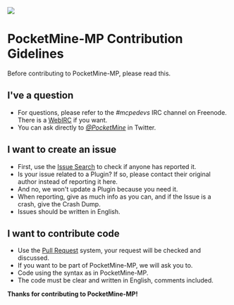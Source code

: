 ![](http://www.pocketmine.net/favicon.png)

# PocketMine-MP Contribution Gidelines

Before contributing to PocketMine-MP, please read this.


## I've a question
* For questions, please refer to the _#mcpedevs_ IRC
 channel on Freenode. There is a [WebIRC](http://webchat.freenode.net?channels=mcpedevs&uio=d4) if you want.
* You can ask directly to _[@PocketMine](https://twitter.com/PocketMine)_ in Twitter.

## I want to create an issue
* First, use the [Issue Search](https://github.com/PocketMine/PocketMine-MP/search?ref=cmdform&type=Issues) to check if anyone has reported it.
* Is your issue related to a Plugin? If so, please contact their original author instead of reporting it here.
 * And no, we won't update a Plugin because you need it.
* When reporting, give as much info as you can, and if the Issue is a crash, give the Crash Dump.
* Issues should be written in English.

## I want to contribute code
* Use the [Pull Request](https://github.com/PocketMine/PocketMine-MP/pull/new) system, your request will be checked and discussed.
* If you want to be part of PocketMine-MP, we will ask you to.
* Code using the syntax as in PocketMine-MP.
* The code must be clear and written in English, comments included.


__Thanks for contributing to PocketMine-MP!__
